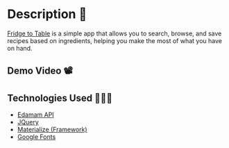 # Description 🍔
[Fridge to Table](https://q1-project-1876f.firebaseapp.com/) is a simple app
that allows you to search, browse, and save recipes based on ingredients,
helping you make the most of what you have on hand.

## Demo Video 📽


## Technologies Used 👩🏻‍💻
* [Edamam API](https://developer.edamam.com/)
* [JQuery](https://jquery.com/)
* [Materialize (Framework)](http://materializecss.com/)
* [Google Fonts](https://fonts.google.com/)

